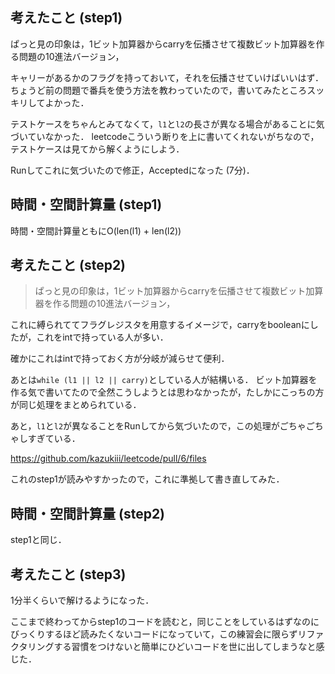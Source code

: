 ## 考えたこと (step1)
ぱっと見の印象は，1ビット加算器からcarryを伝播させて複数ビット加算器を作る問題の10進法バージョン，

キャリーがあるかのフラグを持っておいて，それを伝播させていけばいいはず．
ちょうど前の問題で番兵を使う方法を教わっていたので，書いてみたところスッキリしてよかった．

テストケースをちゃんとみてなくて，`l1`と`l2`の長さが異なる場合があることに気づいていなかった．
leetcodeこういう断りを上に書いてくれないがちなので，テストケースは見てから解くようにしよう．

Runしてこれに気づいたので修正，Acceptedになった (7分)．

## 時間・空間計算量 (step1)
時間・空間計算量ともにO(len(l1) + len(l2))

## 考えたこと (step2)
> ぱっと見の印象は，1ビット加算器からcarryを伝播させて複数ビット加算器を作る問題の10進法バージョン，

これに縛られててフラグレジスタを用意するイメージで，carryをbooleanにしたが，これをintで持っている人が多い．

確かにこれはintで持っておく方が分岐が減らせて便利．

あとは`while (l1 || l2 || carry)`としている人が結構いる．
ビット加算器を作る気で書いてたので全然こうしようとは思わなかったが，たしかにこっちの方が同じ処理をまとめられている．

あと，`l1`と`l2`が異なることをRunしてから気づいたので，この処理がごちゃごちゃしすぎている．

https://github.com/kazukiii/leetcode/pull/6/files

これのstep1が読みやすかったので，これに準拠して書き直してみた．

## 時間・空間計算量 (step2)
step1と同じ．

## 考えたこと (step3)
1分半くらいで解けるようになった．

ここまで終わってからstep1のコードを読むと，同じことをしているはずなのにびっくりするほど読みたくないコードになっていて，この練習会に限らずリファクタリングする習慣をつけないと簡単にひどいコードを世に出してしまうなと感じた．

